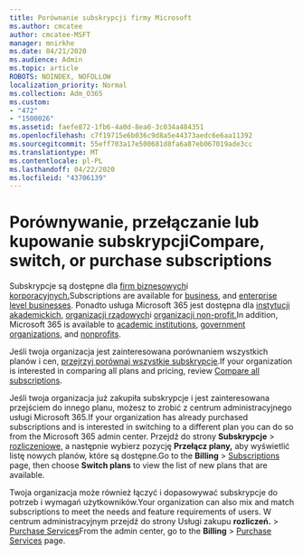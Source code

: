 ```yaml
---
title: Porównanie subskrypcji firmy Microsoft
ms.author: cmcatee
author: cmcatee-MSFT
manager: mnirkhe
ms.date: 04/21/2020
ms.audience: Admin
ms.topic: article
ROBOTS: NOINDEX, NOFOLLOW
localization_priority: Normal
ms.collection: Adm_O365
ms.custom:
- "472"
- "1500026"
ms.assetid: faefe872-1fb6-4a0d-8ea6-3c034a484351
ms.openlocfilehash: c7f19715e6b036c9d8a5e44373aedc6e6aa11392
ms.sourcegitcommit: 55eff703a17e500681d8fa6a87eb067019ade3cc
ms.translationtype: MT
ms.contentlocale: pl-PL
ms.lasthandoff: 04/22/2020
ms.locfileid: "43706139"
---
```

# <a name="compare-switch-or-purchase-subscriptions"></a><span data-ttu-id="84960-102">Porównywanie, przełączanie lub kupowanie subskrypcji</span><span class="sxs-lookup"><span data-stu-id="84960-102">Compare, switch, or purchase subscriptions</span></span>
  
<span data-ttu-id="84960-103">Subskrypcje są dostępne dla [firm biznesowych](https://products.office.com/compare-all-microsoft-office-products?tab=2)i [korporacyjnych.](https://products.office.com/business/compare-more-office-365-for-business-plans)</span><span class="sxs-lookup"><span data-stu-id="84960-103">Subscriptions are available for [business](https://products.office.com/compare-all-microsoft-office-products?tab=2), and [enterprise level businesses](https://products.office.com/business/compare-more-office-365-for-business-plans).</span></span> <span data-ttu-id="84960-104">Ponadto usługa Microsoft 365 jest dostępna dla [instytucji akademickich,](https://products.office.com/academic/compare-office-365-education-plans) [organizacji rządowych](https://products.office.com/government/compare-office-365-government-plans)i [organizacji non-profit.](https://products.office.com/nonprofit/office-365-nonprofit-plans-and-pricing?tab=1)</span><span class="sxs-lookup"><span data-stu-id="84960-104">In addition, Microsoft 365 is available to [academic institutions](https://products.office.com/academic/compare-office-365-education-plans), [government organizations](https://products.office.com/government/compare-office-365-government-plans), and [nonprofits](https://products.office.com/nonprofit/office-365-nonprofit-plans-and-pricing?tab=1).</span></span>
  
<span data-ttu-id="84960-105">Jeśli twoja organizacja jest zainteresowana porównaniem wszystkich planów i cen, [przejrzyj porównaj wszystkie subskrypcje](https://products.office.com/business/compare-more-office-365-for-business-plans).</span><span class="sxs-lookup"><span data-stu-id="84960-105">If your organization is interested in comparing all plans and pricing, review [Compare all subscriptions](https://products.office.com/business/compare-more-office-365-for-business-plans).</span></span>
  
<span data-ttu-id="84960-106">Jeśli twoja organizacja już zakupiła subskrypcje i jest zainteresowana przejściem do innego planu, możesz to zrobić z centrum administracyjnego usługi Microsoft 365.</span><span class="sxs-lookup"><span data-stu-id="84960-106">If your organization has already purchased subscriptions and is interested in switching to a different plan you can do so from the Microsoft 365 admin center.</span></span> <span data-ttu-id="84960-107">Przejdź do strony **Subskrypcje** \> [rozliczeniowe,](https://go.microsoft.com/fwlink/p/?linkid=842054) a następnie wybierz pozycję **Przełącz plany,** aby wyświetlić listę nowych planów, które są dostępne.</span><span class="sxs-lookup"><span data-stu-id="84960-107">Go to the **Billing** \> [Subscriptions](https://go.microsoft.com/fwlink/p/?linkid=842054) page, then choose **Switch plans** to view the list of new plans that are available.</span></span>
  
<span data-ttu-id="84960-108">Twoja organizacja może również łączyć i dopasowywać subskrypcje do potrzeb i wymagań użytkowników.</span><span class="sxs-lookup"><span data-stu-id="84960-108">Your organization can also mix and match subscriptions to meet the needs and feature requirements of users.</span></span> <span data-ttu-id="84960-109">W centrum administracyjnym przejdź do strony Usługi zakupu **rozliczeń.** \> [Purchase Services](https://go.microsoft.com/fwlink/p/?linkid=868433)</span><span class="sxs-lookup"><span data-stu-id="84960-109">From the admin center, go to the **Billing** \> [Purchase Services](https://go.microsoft.com/fwlink/p/?linkid=868433) page.</span></span>